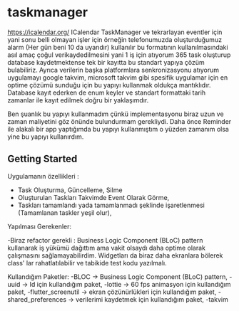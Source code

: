 # taskmanager

https://icalendar.org/ ICalendar TaskManager ve tekrarlayan eventler için yani sonu belli olmayan işler için örneğin telefonumuzda oluşturduğumuz alarm (Her gün beni 10 da uyandır) kullanılır bu formatının kullanılmasındaki asıl amaç çoğul verikaydedilmesini yani 1 iş için atıyorum 365 task   oluşturup database kaydetmektense tek bir kayıtta bu standart yapıya çözüm bulabiliriz. Ayrıca verilerin başka platformlara senkronizasyonu atıyorum uygulamayı google takvim, microsoft takvim gibi spesifik uygulamar için en optime çözümü sunduğu için bu yapıyı kullanmak oldukça mantıklıdır. Database kayıt ederken de enum keyler ve standart formattaki tarih zamanlar ile kayıt edilmek doğru bir yaklaşımdır. 

Ben şuanlık bu yapıyı kullanmadım çünkü implementasyonu biraz uzun ve zaman maliyetini göz önünde bulundurmam gerekliydi. Daha önce Reminder ile alakalı bir app yaptığımda bu yapıyı kullanmıştım o yüzden zamanım olsa yine bu yapıyı kullanırdım.

## Getting Started

Uygulamanın özellikleri : 

  - Task Oluşturma, Güncelleme, Silme
  - Oluşturulan Taskları Takvimde Event Olarak Görme,
  - Taskları tamamlandı yada tamamlanmadı şeklinde işaretlenmesi (Tamamlanan taskler yeşil olur),

Yapılması Gerekenler:
 
  -Biraz refactor gerekli  : Business Logic Component (BLoC) pattern kullanarak iş yükümü dağıttım ama vakit olsaydı daha optime olarak çalışmasını sağlamayabilirdim. Widgetları da biraz daha ekranlara bölerek class' lar rahatlatılabilir ve tabikide test kodu yazılmalı.
  
Kullandığım Paketler:
  -BLOC -> Business Logic Component (BLoC) pattern,
  -uuid -> Id için kullandığım paket,
  -lottie -> 60 fps animasyon için kullandığım paket,
  -flutter_screenutil -> ekran çözünürlükleri için kullandığım paket,
  -shared_preferences -> verilerimi kaydetmek için kullandığım paket,
  -takvim

